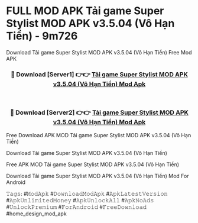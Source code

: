 # FULL MOD APK Tải game Super Stylist MOD APK v3.5.04 (Vô Hạn Tiền) - 9m726
Download Tải game Super Stylist MOD APK v3.5.04 (Vô Hạn Tiền) Free Mod APK

<div align="center">
<h3>🔴 Download [Server1] 👉👉 <a href="https://apk-comot.site?title=Tải_game_Super_Stylist_MOD_APK_v3.5.04_(Vô_Hạn_Tiền)">Tải game Super Stylist MOD APK v3.5.04 (Vô Hạn Tiền) Mod Apk</a></h3><br>

<h3>🔴 Download [Server2] 👉👉 <a href="https://apk-comot.site?title=Tải_game_Super_Stylist_MOD_APK_v3.5.04_(Vô_Hạn_Tiền)">Tải game Super Stylist MOD APK v3.5.04 (Vô Hạn Tiền) Mod Apk</a></h3>
</div>


Free Download APK MOD Tải game Super Stylist MOD APK v3.5.04 (Vô Hạn Tiền)

Download Tải game Super Stylist MOD APK v3.5.04 (Vô Hạn Tiền) 

Free APK MOD Tải game Super Stylist MOD APK v3.5.04 (Vô Hạn Tiền) 

Download Tải game Super Stylist MOD APK v3.5.04 (Vô Hạn Tiền) Mod For Android

𝚃𝚊𝚐𝚜: #𝙼𝚘𝚍𝙰𝚙𝚔 #𝙳𝚘𝚠𝚗𝚕𝚘𝚊𝚍𝙼𝚘𝚍𝙰𝚙𝚔 #𝙰𝚙𝚔𝙻𝚊𝚝𝚎𝚜𝚝𝚅𝚎𝚛𝚜𝚒𝚘𝚗 #𝙰𝚙𝚔𝚄𝚗𝚕𝚒𝚖𝚒𝚝𝚎𝚍𝙼𝚘𝚗𝚎𝚢 #𝙰𝚙𝚔𝚄𝚗𝚕𝚘𝚌𝚔𝙰𝚕𝚕 #𝙰𝚙𝚔𝙽𝚘𝙰𝚍𝚜 #𝚄𝚗𝚕𝚘𝚌𝚔𝙿𝚛𝚎𝚖𝚒𝚞𝚖 #𝙵𝚘𝚛𝙰𝚗𝚍𝚛𝚘𝚒𝚍 #𝙵𝚛𝚎𝚎𝙳𝚘𝚠𝚗𝚕𝚘𝚊𝚍 #home_design_mod_apk